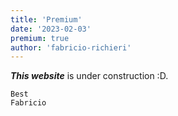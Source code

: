 ```yaml
---
title: 'Premium'
date: '2023-02-03'
premium: true
author: 'fabricio-richieri'
---
```


**_This website_** is under construction :D.

```
Best
Fabricio

```
